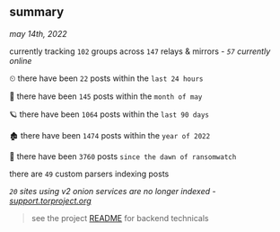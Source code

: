 
## summary
_may 14th, 2022_

currently tracking `102` groups across `147` relays & mirrors - _`57` currently online_

⏲ there have been `22` posts within the `last 24 hours`

🦈 there have been `145` posts within the `month of may`

🪐 there have been `1064` posts within the `last 90 days`

🏚 there have been `1474` posts within the `year of 2022`

🦕 there have been `3760` posts `since the dawn of ransomwatch`

there are `49` custom parsers indexing posts

_`20` sites using v2 onion services are no longer indexed - [support.torproject.org](https://support.torproject.org/onionservices/v2-deprecation/)_

> see the project [README](https://github.com/thetanz/ransomwatch#ransomwatch--) for backend technicals
